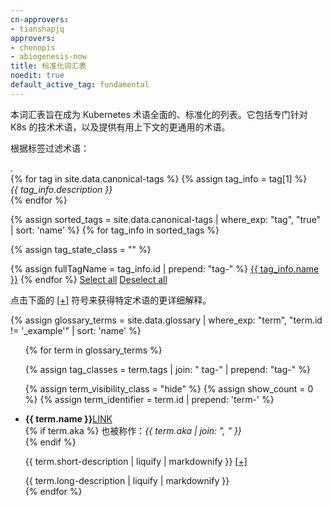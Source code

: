 ```yaml
---
cn-approvers:
- tianshapjq
approvers:
- chenopis
- abiogenesis-now
title: 标准化词汇表
noedit: true
default_active_tag: fundamental
---
```

<!--
---
approvers:
- chenopis
- abiogenesis-now
title: Standardized Glossary
noedit: true
default_active_tag: fundamental
---
-->
<link href="/css/glossary.css" rel="stylesheet">
<script src="/js/glossary.js"></script>

<!--
<p>This glossary is intended to be a comprehensive, standardized list of Kubernetes terminology. It includes technical terms that are specific to K8s, as well as more general terms that provide useful context.</p>
-->
本词汇表旨在成为 Kubernetes 术语全面的、标准化的列表。它包括专门针对 K8s 的技术术语，以及提供有用上下文的更通用的术语。

<div id="tag-container">
<!--
<p>Filter terms according to their tags:</p>
-->
<p>根据标签过滤术语：</p>
<div class="tag-description invisible" id="placeholder">.</div>
{% for tag in site.data.canonical-tags %}
{% assign tag_info = tag[1] %}
<div class="tag-description hide" id="{{ tag_info.id | prepend: "tag-" | append: "-description" }}">
<i>{{ tag_info.description }}</i>
</div>
{% endfor %}

{% assign sorted_tags = site.data.canonical-tags | where_exp: "tag", "true" | sort: 'name' %}
{% for tag_info in sorted_tags %}

{% assign tag_state_class = "" %}

{% assign fullTagName = tag_info.id | prepend: "tag-" %}
<span id="{{ fullTagName }}" class="tag-option canonical-tag {{ tag_state_class }}" data-target="{{ fullTagName }}">
<a href="javascript:void(0)">{{ tag_info.name }}</a>
</span>
{% endfor %}
<span class="tag-option"><a id="select-all-tags" href="javascript:void(0)">Select all</a></span>
<span class="tag-option"><a id="deselect-all-tags" href="javascript:void(0)">Deselect all</a></span>
</div>

<!--
<p>Click on the <a href="javascript:void(0)" class="no-underline">[+]</a> indicators below to get a longer explanation for any particular term.</p>
-->
<p>点击下面的 <a href="javascript:void(0)" class="no-underline">[+]</a> 符号来获得特定术语的更详细解释。</p>

{% assign glossary_terms = site.data.glossary | where_exp: "term", "term.id != '_example'" | sort: 'name' %}

<ul>
{% for term in glossary_terms %}

{% assign tag_classes = term.tags | join: " tag-" | prepend: "tag-" %}

{% assign term_visibility_class = "hide" %}
{% assign show_count = 0 %}
{% assign term_identifier = term.id | prepend: 'term-' %}

<li class="{{ tag_classes }} {{ term_visibility_class }}" data-show-count="{{ show_count }}">
<div id="{{ term_identifier }}" class="term-anchor"></div>
<div>
<div class="term-name"><b>{{ term.name }}</b><a href="{{ term_identifier | prepend: '#' }}" class="permalink hide">LINK</a></div>
{% if term.aka %}
<!--
Also known as: <i>{{ term.aka | join: ", " }}</i>
-->
也被称作：<i>{{ term.aka | join: ", " }}</i>
<br>
{% endif %}

<span class="preview-text">{{ term.short-description | liquify | markdownify }} <a href="javascript:void(0)" class="click-controller no-underline" data-target="{{ term.id }}">[+]</a></span>
<div id="{{ term.id }}" class="hide">
{{ term.long-description | liquify | markdownify }}
</div>
</div>
</li>
{% endfor %}
</ul>
